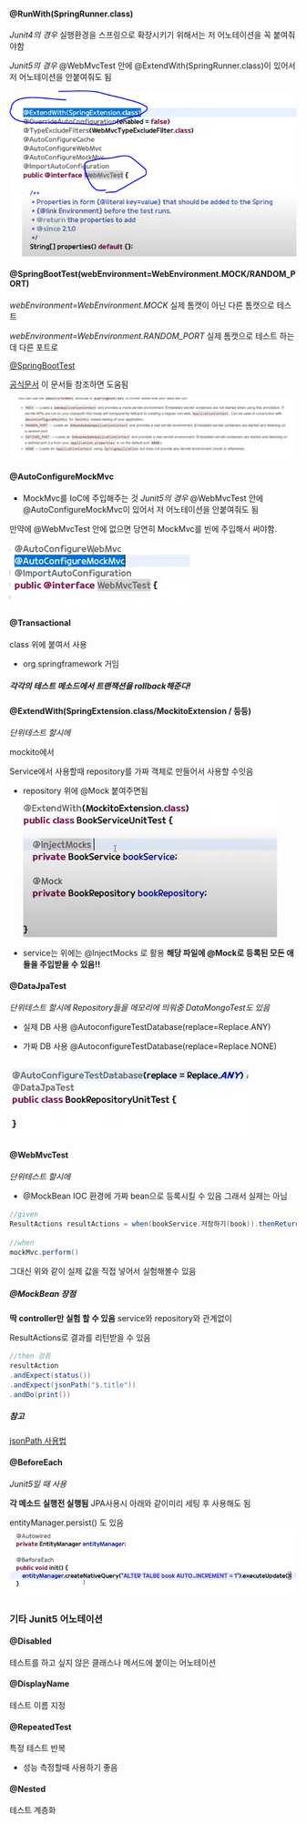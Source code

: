 #### @RunWith(SpringRunner.class)
*Junit4의 경우*
실행환경을 스프링으로 확장시키기 위해서는 저 어노테이션을 꼭
붙여줘야함


*Junit5의 경우*
@WebMvcTest 안에 @ExtendWith(SpringRunner.class)이 있어서 저 어노테이션을 안붙여줘도 됨

![](images/2021-07-21-09-40-59.png)




#### @SpringBootTest(webEnvironment=WebEnvironment.MOCK/RANDOM_PORT)

*webEnvironment=WebEnvironment.MOCK*
실제 톰캣이 아닌 다른 톰캣으로 테스트

*webEnvironment=WebEnvironment.RANDOM_PORT*
실제 톰캣으로 테스트 하는데 다른 포트로

[@SpringBootTest](https://howtodoinjava.com/spring-boot2/testing/springboottest-annotation/)

[공식문서](https://docs.spring.io/spring-boot/docs/1.5.2.RELEASE/reference/html/boot-features-testing.html)
이 문서들 참조하면 도움됨

![](images/2021-07-21-09-51-13.png)


#### @AutoConfigureMockMvc
- MockMvc를 IoC에 주입해주는 것
*Junit5의 경우*
@WebMvcTest 안에 @AutoConfigureMockMvc이 있어서 저 어노테이션을 안붙여줘도 됨

만약에 @WebMvcTest 안에 없으면 당연히 MockMvc를 빈에 주입해서 써야함.


![](images/2021-07-21-10-10-17.png)


#### @Transactional
class 위에 붙여서 사용
- org.springframework 거임
##### 각각의 테스트 메소드에서 트랜잭션을 rollback해준다!







#### @ExtendWith(SpringExtension.class/MockitoExtension / 등등)
*단위테스트 할시에*

mockito에서

Service에서 사용할때 repository를 가짜 객체로 만들어서 사용할 수잇음

- repository 위에 @Mock
붙여주면됨
![](images/2021-07-21-12-07-16.png)

- service는 위에는 @InjectMocks 로 활용
**해당 파일에 @Mock로 등록된 모든 애들을 주입받을 수 있음!!**



#### @DataJpaTest
*단위테스트 할시에*
*Repository들을 메모리에 띄워줌*
*DataMongoTest도 있음*

- 실제 DB 사용
@AutoconfigureTestDatabase(replace=Replace.ANY)


- 가짜 DB 사용
@AutoconfigureTestDatabase(replace=Replace.NONE)

![](images/2021-07-21-10-26-38.png)




#### @WebMvcTest
*단위테스트 할시에*

- @MockBean
IOC 환경에 가짜 bean으로 등록시킬 수 있음
그래서 실제는 아님

```java
//given
ResultActions resultActions = when(bookService.저장하기(book)).thenReturn(new Book(10,"실제값");)

//when
mockMvc.perform()
```
그대신 위와 같이 실제 값을 직접 넣어서 실험해볼수 있음

##### @MockBean 장점
**딱 controller만 실험 할 수 있음**
service와 repository와 관계없이

ResultActions로 결과를 리턴받을 수 있음

```java
//then 검증
resultAction
.andExpect(status())
.andExpect(jsonPath("$.title"))
.andDo(print())
```

##### 참고
[jsonPath 사용법](https://blog.advenoh.pe.kr/java/Java-Jayway-JsonPath-%EC%82%AC%EC%9A%A9%EB%B2%95/)


#### @BeforeEach
*Junit5일 때 사용*

**각 메소드 실행전 실행됨**
JPA사용시 아래와 같이미리 세팅 후 사용해도 됨

entityManager.persist() 도 있음
![](images/2021-07-21-11-37-13.png)


### 기타 Junit5 어노테이션

#### @Disabled
테스트를 하고 싶지 않은 클래스나 메서드에 붙이는 어노테이션

#### @DisplayName
테스트 이름 지정

#### @RepeatedTest
특정 테스트 반복
- 성능 측정할때 사용하기 좋음

#### @Nested
테스트 계층화



